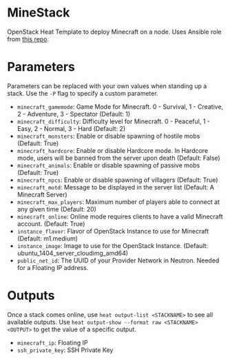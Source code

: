 MineStack
=========
OpenStack Heat Template to deploy Minecraft on a node. Uses Ansible role from
[this repo](https://github.com/hhoover/minecraft-role).

Parameters
==========
Parameters can be replaced with your own values when standing up a stack. Use
the `-P` flag to specify a custom parameter.

* `minecraft_gamemode`: Game Mode for Minecraft.  0 - Survival, 1 - Creative, 2 - Adventure, 3 - Spectator (Default: 1)
* `minecraft_difficulty`: Difficulty level for Minecraft.  0 - Peaceful, 1 - Easy, 2 - Normal, 3 - Hard (Default: 2)
* `minecraft_monsters`: Enable or disable spawning of hostile mobs (Default: True)
* `minecraft_hardcore`: Enable or disable Hardcore mode.  In Hardcore mode, users will be banned from the server upon death (Default: False)
* `minecraft_animals`: Enable or disable spawning of passive mobs (Default: True)
* `minecraft_npcs`: Enable or disable spawning of villagers (Default: True)
* `minecraft_motd`: Message to be displayed in the server list (Default: A Minecraft Server)
* `minecraft_max_players`: Maximum number of players able to connect at any given time (Default: 20)
* `minecraft_online`: Online mode requires clients to have a valid Minecraft account. (Default: True)
* `instance_flavor`: Flavor of OpenStack Instance to use for Minecraft (Default: m1.medium)
* `instance_image`: Image to use for the OpenStack Instance. (Default: ubuntu_1404_server_cloudimg_amd64)
* `public_net_id`: The UUID of your Provider Network in Neutron. Needed for a Floating IP address.

Outputs
=======
Once a stack comes online, use `heat output-list <STACKNAME>` to see all available outputs.
Use `heat output-show --format raw <STACKNAME> <OUTPUT>` to get the value of a specific output.

* `minecraft_ip`: Floating IP
* `ssh_private_key`: SSH Private Key
